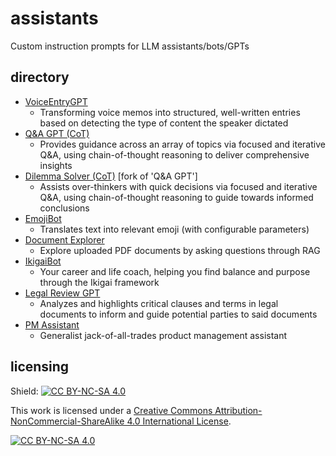 # assistants
Custom instruction prompts for LLM assistants/bots/GPTs

## directory

- [VoiceEntryGPT](https://chatgpt.com/g/g-iLWRNBYhs-voiceentrygpt)
    - Transforming voice memos into structured, well-written entries based on detecting the type of content the speaker dictated
- [Q&A GPT (CoT)](https://chatgpt.com/g/g-RjIuXBfT9-q-a-gpt-cot)
    - Provides guidance across an array of topics via focused and iterative Q&A, using chain-of-thought reasoning to deliver comprehensive insights
- [Dilemma Solver (CoT)](https://chatgpt.com/g/g-oICjNekeF-dilemma-solver-cot) [fork of 'Q&A GPT']
    - Assists over-thinkers with quick decisions via focused and iterative Q&A, using chain-of-thought reasoning to guide towards informed conclusions
- [EmojiBot](https://chatgpt.com/g/g-lMRjCSY0T-emojibot)
    - Translates text into relevant emoji (with configurable parameters)
- [Document Explorer](https://chatgpt.com/g/g-cMTPwsi84-document-explorer)
    - Explore uploaded PDF documents by asking questions through RAG
- [IkigaiBot](https://chatgpt.com/g/g-48mAewl6P-ikigaibot)
    - Your career and life coach, helping you find balance and purpose through the Ikigai framework
- [Legal Review GPT](https://chatgpt.com/g/g-Lj9iohC1Y-legal-review-gpt)
    - Analyzes and highlights critical clauses and terms in legal documents to inform and guide potential parties to said documents
- [PM Assistant](https://chatgpt.com/g/g-dsxwNwy5w-pm-assistant)
    - Generalist jack-of-all-trades product management assistant

## licensing

Shield: [![CC BY-NC-SA 4.0][cc-by-nc-sa-shield]][cc-by-nc-sa]

This work is licensed under a [Creative Commons Attribution-NonCommercial-ShareAlike 4.0 International License][cc-by-nc-sa].

[![CC BY-NC-SA 4.0][cc-by-nc-sa-image]][cc-by-nc-sa]

[cc-by-nc-sa]: http://creativecommons.org/licenses/by-nc-sa/4.0/
[cc-by-nc-sa-image]: https://licensebuttons.net/l/by-nc-sa/4.0/88x31.png
[cc-by-nc-sa-shield]: https://img.shields.io/badge/License-CC%20BY--NC--SA%204.0-lightgrey.svg
